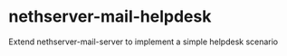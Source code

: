 nethserver-mail-helpdesk
========================

Extend nethserver-mail-server to implement a simple helpdesk scenario
